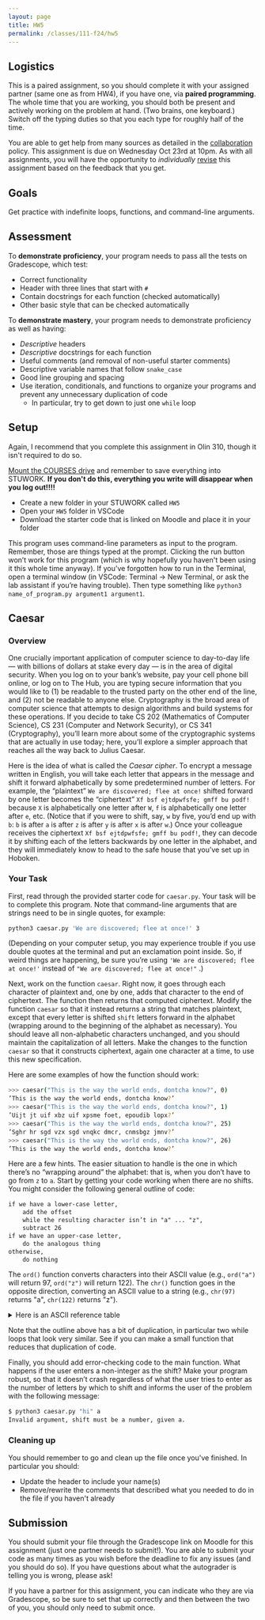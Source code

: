 ```yaml
---
layout: page
title: HW5 
permalink: /classes/111-f24/hw5
---
```


## Logistics
This is a paired assignment, so you should complete it with your assigned partner (same one as from HW4), if you have one, via **paired programming**. 
The whole time that you are working, you should both be present and actively working on the problem at hand. 
(Two brains, one keyboard.) 
Switch off the typing duties so that you each type for roughly half of the time. 

You are able to get help from many sources as detailed in the [collaboration](collaboration) policy.
This assignment is due on Wednesday Oct 23rd at 10pm. 
As with all assignments, you will have the opportunity to *individually* [revise](revision-process) this assignment based on the feedback that you get.

## Goals
Get practice with indefinite loops, functions, and command-line arguments.

## Assessment
To **demonstrate proficiency**, your program needs to pass all the tests on Gradescope, which test:
* Correct functionality
* Header with three lines that start with `#`
* Contain docstrings for each function (checked automatically)
* Other basic style that can be checked automatically

To **demonstrate mastery**, your program needs to demonstrate proficiency as well as having:
* *Descriptive* headers
* *Descriptive* docstrings for each function
* Useful comments (and removal of non-useful starter comments)
* Descriptive variable names that follow `snake_case`
* Good line grouping and spacing
* Use iteration, conditionals, and functions to organize your programs and prevent any unnecessary duplication of code
    * In particular, try to get down to just one `while` loop

## Setup
Again, I recommend that you complete this assignment in Olin 310, though it isn't required to do so.

[Mount the COURSES drive](getting-started) and remember to save everything into STUWORK. **If you don't do this, everything you write will disappear when you log out!!!!**
* Create a new folder in your STUWORK called `HW5`
* Open your `HW5` folder in VSCode
* Download the starter code that is linked on Moodle and place it in your folder

This program uses command-line parameters as input to the program. 
Remember, those are things typed at the prompt. 
Clicking the run button won’t work for this program (which is why hopefully you haven't been using it this whole time anyway). 
If you've forgotten how to run in the Terminal, open a terminal window (in VSCode: Terminal -> New Terminal, or ask the lab assistant if you’re having trouble). 
Then type something like `python3 name_of_program.py argument1 argument1`.

## Caesar

### Overview

One crucially important application of computer science to day-to-day life — with billions of dollars at stake
every day — is in the area of digital security. 
When you log on to your bank’s website, pay your cell phone bill online, or log on to The Hub, you are typing secure information that you would like to (1) be readable to the
trusted party on the other end of the line, and (2) not be readable to anyone else. 
Cryptography is the broad area of computer science that attempts to design algorithms and build systems for these operations. 
If you decide to take CS 202 (Mathematics of Computer Science), CS 231 (Computer and Network Security), or CS 341 (Cryptography), you’ll learn more about some of the cryptographic systems that are actually in use today; here, you’ll explore a simpler approach that reaches all the way back to Julius Caesar.

Here is the idea of what is called the *Caesar cipher*. 
To encrypt a message written in English, you will take each letter that appears in the message and shift it forward alphabetically by some predetermined number of letters. 
For example, the “plaintext” `We are discovered; flee at once!` shifted forward by one letter becomes the “ciphertext” `Xf bsf ejtdpwfsfe; gmff bu podf!` because `X` is alphabetically one letter after `W`, `f` is alphabetically one letter after `e`, etc. 
(Notice that if you were to shift, say, `w` by five, you’d end up with `b`: `b` is after `a` is after `z` is after `y` is after `x` is after `w`.) 
Once your colleague receives the ciphertext `Xf bsf ejtdpwfsfe; gmff bu podf!`, they can decode it by shifting each of the letters backwards by one letter in the alphabet, and they will immediately know to head to the safe house that you’ve set up in Hoboken.

### Your Task
First, read through the provided starter code for `caesar.py`. 
Your task will be to complete this program.
Note that command-line arguments that are strings need to be in single quotes, for example:
```bash
python3 caesar.py 'We are discovered; flee at once!' 3
```
(Depending on your computer setup, you may experience trouble if you use double quotes at the terminal and put an exclamation point inside. So, if weird things are happening, be sure you’re using `'We are discovered; flee at once!'` instead of `"We are discovered; flee at once!"` .)

Next, work on the function `caesar`. 
Right now, it goes through each character of plaintext and, one by one, adds that character to the end of ciphertext. 
The function then returns that computed ciphertext. 
Modify the function `caesar` so that it instead returns a string that matches plaintext, except that every letter is shifted `shift` letters forward in the alphabet (wrapping around to the beginning of the alphabet as necessary). 
You should leave all non-alphabetic characters unchanged, and you should maintain the capitalization of all letters. 
Make the changes to the function `caesar` so that it constructs ciphertext, again one character at a time, to use this new specification.

Here are some examples of how the function should work:
```bash
>>> caesar("This is the way the world ends, dontcha know?", 0)
’This is the way the world ends, dontcha know?’
>>> caesar("This is the way the world ends, dontcha know?", 1)
’Uijt jt uif xbz uif xpsme foet, epoudib lopx?’
>>> caesar("This is the way the world ends, dontcha know?", 25)
’Sghr hr sgd vzx sgd vnqkc dmcr, cnmsbgz jmnv?’
>>> caesar("This is the way the world ends, dontcha know?", 26)
’This is the way the world ends, dontcha know?’
```

Here are a few hints. 
The easier situation to handle is the one in which there’s no “wrapping around” the alphabet: that is, when you don’t have to go from `z` to `a`. 
Start by getting your code working when there are no shifts. You might consider the following general outline of code:
```
if we have a lower-case letter,
    add the offset
    while the resulting character isn’t in "a" ... "z",
    subtract 26
if we have an upper-case letter,
    do the analogous thing
otherwise,
    do nothing
```

The `ord()` function converts characters into their ASCII value (e.g., `ord("a")` will return 97, `ord("z")` will return 122). 
The `chr()` function goes in the opposite direction, converting an ASCII value to a string (e.g., `chr(97)` returns "a", `chr(122)` returns "z").
    <details><summary>Here is an ASCII reference table</summary>
    <p>
    <img src="/classes/111-f24/ASCIIChart.png">  
    </p>
    </details>

Note that the outline above has a bit of duplication, in particular two while loops that look very similar. See if you can make a small function that reduces that duplication of code.

Finally, you should add error-checking code to the main function. 
What happens if the user enters a non-integer as the shift? Make your program robust, so that it doesn’t crash regardless of what the user tries to enter as the number of letters by which to shift and informs the user of the problem with the following message:
```bash
$ python3 caesar.py "hi" a
Invalid argument, shift must be a number, given a.
```

### Cleaning up
You should remember to go and clean up the file once you've finished. In particular you should:
* Update the header to include your name(s)
* Remove/rewrite the comments that described what you needed to do in the file if you haven't already

## Submission
You should submit your file through the Gradescope link on Moodle for this assignment (just one partner needs to submit!).
You are able to submit your code as many times as you wish before the deadline to fix any issues (and you should do so).
If you have questions about what the autograder is telling you is wrong, please ask!

If you have a partner for this assignment, you can indicate who they are via Gradescope, so be sure to set that up correctly and then between the two of you, you should only need to submit once.